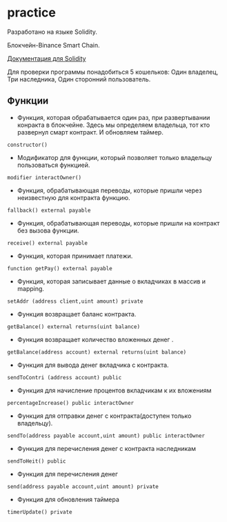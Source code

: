 # practice

Разработано на языке Solidity.

Блокчейн-Binance Smart Chain.

[Документация для Solidity](https://soliditylang.org/)

Для проверки программы понадобиться 5 кошельков:
Один владелец,
Три наследника,
Один сторонний пользователь.

## Функции

- Функция, которая обрабатывается один раз, при развертывании конракта в блокчейне.
Здесь мы определяем владельца, тот кто развернул смарт контракт.
И обновляем таймер.
```
constructor() 
```

- Модификатор для функции, который позволяет только владельцу пользоваться функцией.
```
modifier interactOwner()
```

- Функция, обрабатывающая переводы, которые пришли через неизвестную для контракта функцию.
```
fallback() external payable
```

- Функция, обрабатывающая переводы, которые пришли на контракт без вызова функции.
```
receive() external payable
```

- Функция, которая принимает платежи.
```
function getPay() external payable
```

- Функция, которая записывает данные о вкладчиках в массив и mapping.
```
setAddr (address client,uint amount) private
```

- Функция возвращает баланс контракта.
```
getBalance() external returns(uint balance)
```

- Функция возвращает количество вложенных денег .
```
getBalance(address account) external returns(uint balance)
```

- Функция для вывода денег вкладчика с контракта.
```
sendToContri (address account) public
```

- Функция для начисление процентов вкладчикам к их вложениям
```
percentageIncrease() public interactOwner
```

- Функция для отправки денег с контракта(доступен только владельцу).
```
sendTo(address payable account,uint amount) public interactOwner
```

- Функция для перечисления денег с контракта наследникам
```
sendToHeit() public
```

- Функция для перечисления денег
```
send(address payable account,uint amount) private
```

- Функция для обновления таймера
```
timerUpdate() private
```

